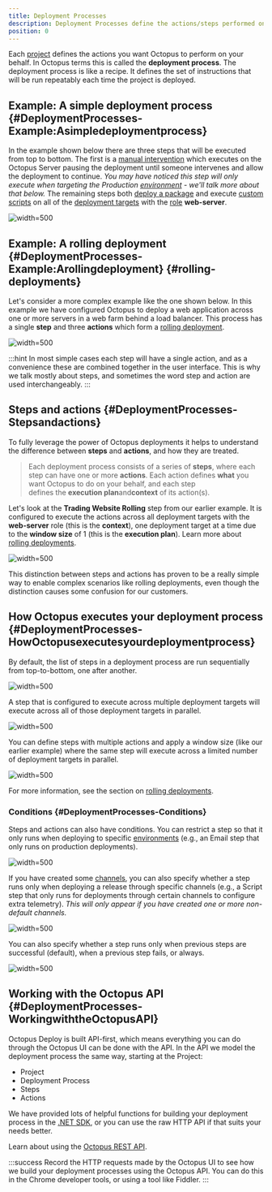 ```yaml
---
title: Deployment Processes
description: Deployment Processes define the actions/steps performed on your behalf to deploy a project.
position: 0
---
```


Each [project](/docs/deploying-applications/projects/index.md) defines the actions you want Octopus to perform on your behalf. In Octopus terms this is called the **deployment process**. The deployment process is like a recipe. It defines the set of instructions that will be run repeatably each time the project is deployed.

## Example: A simple deployment process {#DeploymentProcesses-Example:Asimpledeploymentprocess}

In the example shown below there are three steps that will be executed from top to bottom. The first is a [manual intervention](/docs/deploying-applications/manual-intervention-and-approvals.md) which executes on the Octopus Server pausing the deployment until someone intervenes and allow the deployment to continue. *You may have noticed this step will only execute when targeting the Production [environment](/docs/infrastructure/environments/index.md) - we'll talk more about that below.* The remaining steps both [deploy a package](/docs/deploying-applications/deploying-packages/index.md) and execute [custom scripts](/docs/deploying-applications/custom-scripts/index.md) on all of the [deployment targets](/docs/infrastructure/index.md) with the [role](/docs/infrastructure/target-roles/index.md) **web-server**.

![](simple-process.png "width=500")

## Example: A rolling deployment {#DeploymentProcesses-Example:Arollingdeployment} {#rolling-deployments}

Let's consider a more complex example like the one shown below. In this example we have configured Octopus to deploy a web application across one or more servers in a web farm behind a load balancer. This process has a single **step** and three **actions** which form a [rolling deployment](/docs/patterns/rolling-deployments.md).

![](rolling-process.png "width=500")

:::hint
In most simple cases each step will have a single action, and as a convenience these are combined together in the user interface. This is why we talk mostly about steps, and sometimes the word step and action are used interchangeably.
:::

## Steps and actions {#DeploymentProcesses-Stepsandactions}

To fully leverage the power of Octopus deployments it helps to understand the difference between **steps** and **actions**, and how they are treated.

> Each deployment process consists of a series of **steps**, where each step can have one or more **actions**. Each action defines **what** you want Octopus to do on your behalf, and each step defines the **execution plan**and**context** of its action(s).

Let's look at the **Trading Website Rolling** step from our earlier example. It is configured to execute the actions across all deployment targets with the **web-server** role (this is the **context**), one deployment target at a time due to the **window size** of 1 (this is the **execution plan**). Learn more about [rolling deployments](/docs/patterns/rolling-deployments.md).

![](5865843.png "width=500")

This distinction between steps and actions has proven to be a really simple way to enable complex scenarios like rolling deployments, even though the distinction causes some confusion for our customers.

## How Octopus executes your deployment process {#DeploymentProcesses-HowOctopusexecutesyourdeploymentprocess}

By default, the list of steps in a deployment process are run sequentially from top-to-bottom, one after another.

![](5865844.png "width=500")

A step that is configured to execute across multiple deployment targets will execute across all of those deployment targets in parallel.

![](5865847.png "width=500")

You can define steps with multiple actions and apply a window size (like our earlier example) where the same step will execute across a limited number of deployment targets in parallel.

![](5865848.png "width=500")

For more information, see the section on [rolling deployments](/docs/patterns/rolling-deployments.md).

### Conditions {#DeploymentProcesses-Conditions}

Steps and actions can also have conditions. You can restrict a step so that it only runs when deploying to specific [environments](/docs/infrastructure/environments/index.md) (e.g., an Email step that only runs on production deployments).

![](3277617.png "width=500")

If you have created some [channels](/docs/deploying-applications/projects/channels.md), you can also specify whether a step runs only when deploying a release through specific channels (e.g., a Script step that only runs for deployments through certain channels to configure extra telemetry). *This will only appear if you have created one or more non-default channels.*

![](3278573.png "width=500")

You can also specify whether a step runs only when previous steps are successful (default), when a previous step fails, or always.

![](3277616.png "width=500")

## Working with the Octopus API {#DeploymentProcesses-WorkingwiththeOctopusAPI}

Octopus Deploy is built API-first, which means everything you can do through the Octopus UI can be done with the API. In the API we model the deployment process the same way, starting at the Project:

- Project
 - Deployment Process
  - Steps
   - Actions

We have provided lots of helpful functions for building your deployment process in the [.NET SDK](/docs/api-and-integration/octopus.client.md), or you can use the raw HTTP API if that suits your needs better.

Learn about using the [Octopus REST API](/docs/api-and-integration/octopus-rest-api.md).

:::success
Record the HTTP requests made by the Octopus UI to see how we build your deployment processes using the Octopus API. You can do this in the Chrome developer tools, or using a tool like Fiddler.
:::
